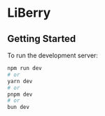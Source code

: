 # LiBerry
## Getting Started

To run the development server:

```bash
npm run dev
# or
yarn dev
# or
pnpm dev
# or
bun dev
```
